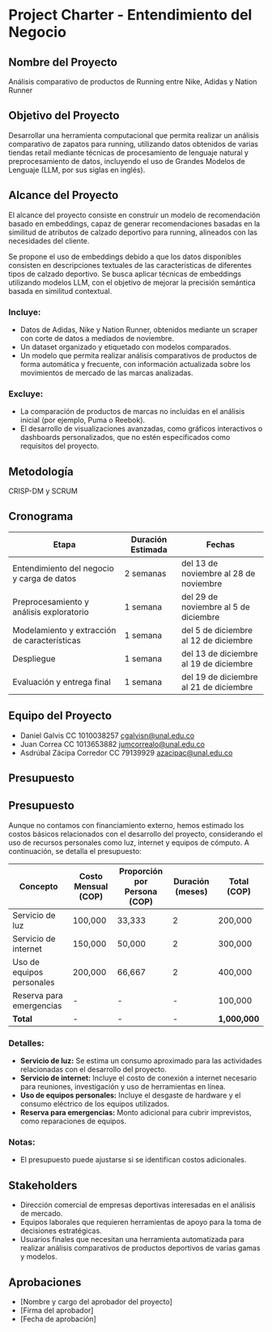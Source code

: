 # Project Charter - Entendimiento del Negocio

## Nombre del Proyecto

Análisis comparativo de productos de Running entre Nike, Adidas y Nation Runner

## Objetivo del Proyecto

Desarrollar una herramienta computacional que permita realizar un análisis comparativo de zapatos para running, utilizando datos obtenidos de varias tiendas retail mediante técnicas de procesamiento de lenguaje natural y preprocesamiento de datos, incluyendo el uso de Grandes Modelos de Lenguaje (LLM, por sus siglas en inglés).

## Alcance del Proyecto

El alcance del proyecto consiste en construir un modelo de recomendación basado en embeddings, capaz de generar recomendaciones basadas en la similitud de atributos de calzado deportivo para running, alineados con las necesidades del cliente.

Se propone el uso de embeddings debido a que los datos disponibles consisten en descripciones textuales de las características de diferentes tipos de calzado deportivo. Se busca aplicar técnicas de embeddings utilizando modelos LLM, con el objetivo de mejorar la precisión semántica basada en similitud contextual.

### Incluye:

- Datos de Adidas, Nike y Nation Runner, obtenidos mediante un scraper con corte de datos a mediados de noviembre.
- Un dataset organizado y etiquetado con modelos comparados.
- Un modelo que permita realizar análisis comparativos de productos de forma automática y frecuente, con información actualizada sobre los movimientos de mercado de las marcas analizadas.

### Excluye:

- La comparación de productos de marcas no incluidas en el análisis inicial (por ejemplo, Puma o Reebok).
- El desarrollo de visualizaciones avanzadas, como gráficos interactivos o dashboards personalizados, que no estén especificados como requisitos del proyecto.

## Metodología

CRISP-DM y SCRUM

## Cronograma

| Etapa                                    | Duración Estimada | Fechas                          |
|-----------------------------------------|-------------------|---------------------------------|
| Entendimiento del negocio y carga de datos | 2 semanas         | del 13 de noviembre al 28 de noviembre |
| Preprocesamiento y análisis exploratorio | 1 semana          | del 29 de noviembre al 5 de diciembre |
| Modelamiento y extracción de características | 1 semana          | del 5 de diciembre al 12 de diciembre |
| Despliegue                               | 1 semana          | del 13 de diciembre al 19 de diciembre |
| Evaluación y entrega final               | 1 semana          | del 19 de diciembre al 21 de diciembre |

## Equipo del Proyecto

- Daniel Galvis CC 1010038257 cgalvisn@unal.edu.co
- Juan Correa CC 1013653882 jumcorrealo@unal.edu.co
- Asdrúbal Zácipa Corredor CC 79139929 azacipac@unal.edu.co

## Presupuesto

## Presupuesto

Aunque no contamos con financiamiento externo, hemos estimado los costos básicos relacionados con el desarrollo del proyecto, considerando el uso de recursos personales como luz, internet y equipos de cómputo. A continuación, se detalla el presupuesto:

| Concepto                     | Costo Mensual (COP) | Proporción por Persona (COP) | Duración (meses) | Total (COP) |
|------------------------------|---------------------|------------------------------|------------------|-------------|
| Servicio de luz              | 100,000            | 33,333                       | 2                | 200,000     |
| Servicio de internet         | 150,000            | 50,000                       | 2                | 300,000     |
| Uso de equipos personales    | 200,000            | 66,667                       | 2                | 400,000     |
| Reserva para emergencias     | -                  | -                            | -                | 100,000     |
| **Total**                    | -                  | -                            | -                | **1,000,000** |

### Detalles:
- **Servicio de luz:** Se estima un consumo aproximado para las actividades relacionadas con el desarrollo del proyecto.
- **Servicio de internet:** Incluye el costo de conexión a internet necesario para reuniones, investigación y uso de herramientas en línea.
- **Uso de equipos personales:** Incluye el desgaste de hardware y el consumo eléctrico de los equipos utilizados.
- **Reserva para emergencias:** Monto adicional para cubrir imprevistos, como reparaciones de equipos.

### Notas:
- El presupuesto puede ajustarse si se identifican costos adicionales.

## Stakeholders

- Dirección comercial de empresas deportivas interesadas en el análisis de mercado.
- Equipos laborales que requieren herramientas de apoyo para la toma de decisiones estratégicas.
- Usuarios finales que necesitan una herramienta automatizada para realizar análisis comparativos de productos deportivos de varias gamas y modelos.

## Aprobaciones

- [Nombre y cargo del aprobador del proyecto]
- [Firma del aprobador]
- [Fecha de aprobación]